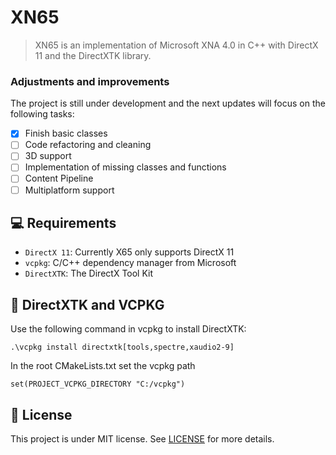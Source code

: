﻿# XN65

> XN65 is an implementation of Microsoft XNA 4.0 in C++ with DirectX 11 and the DirectXTK library.

### Adjustments and improvements

The project is still under development and the next updates will focus on the following tasks:
- [x] Finish basic classes
- [ ] Code refactoring and cleaning
- [ ] 3D support
- [ ] Implementation of missing classes and functions
- [ ] Content Pipeline
- [ ] Multiplatform support

## 💻 Requirements
- `DirectX 11`: Currently X65 only supports DirectX 11
- `vcpkg`: C/C++ dependency manager from Microsoft 
- `DirectXTK`: The DirectX Tool Kit

## 🚀 DirectXTK and VCPKG

Use the following command in vcpkg to install DirectXTK:

```
.\vcpkg install directxtk[tools,spectre,xaudio2-9]
```

In the root CMakeLists.txt set the vcpkg path

```
set(PROJECT_VCPKG_DIRECTORY "C:/vcpkg")
```

## 📝 License

This project is under MIT license. See [LICENSE](LICENSE.md) for more details.
